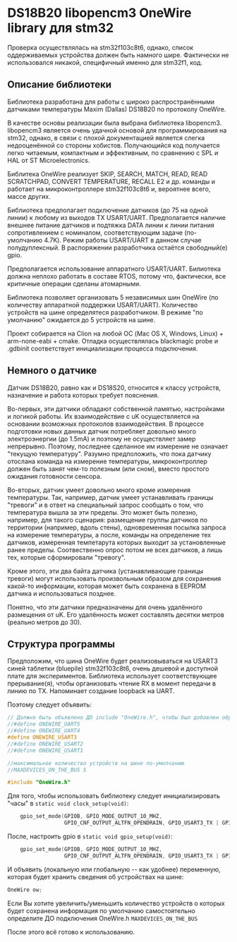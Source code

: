 # DS18B20 libopencm3 OneWire library для stm32

Проверка осуществлялась на stm32f103c8t6, однако, список оддерживаемых устройства должен быть намного шире. Фактически не использовался
никакой, специфичный именно для stm32f1, код.

## Описание библиотеки

Библиотека разработана для работы с широко распространёнными датчиками температуры Maxim (Dallas) DS18B20
по протоколу OneWire.

В качестве основы реализации была выбрана библиотека libopencm3.
libopencm3 является очень удачной основой для программирования на stm32, однако, в связи с плохой документацией
является слегка недооценённой со стороны хобистов. Получающийся код получается легко читаемым, компактным и эффективным, по сравнению с 
SPL и HAL от ST Microelectronics.

Библитека OneWire реализует SKIP, SEARCH, MATCH, READ, READ SCRATCHPAD, CONVERT TEMPERATURE, RECALL E2 и др.  команды и работает на микроконтроллере 
stm32f103c8t6 и, вероятнее всего, массе других.

Библиотека предполагает подключение датчиков (до 75 на одной линии) к любому из выходов TX USART/UART. Предполагается наличие 
внешнее питание датчиков и подтяжка DATA линии к линии питания сопротивлением с номиналом, соответствующим задаче 
(по-умолчанию 4.7K). Режим работы USART/UART в данном случае полудуплексный. В распоряжении разработчика остаётся свободный(е) gpio.

Предполагается использование аппаратного USART/UART. Билиотека должна неплохо работать в составе RTOS, потому что, фактически, все критичные 
операции сделаны атомарными.

Библиотека позволяет организовать 5 независимых шин OneWire (по количеству аппаратной поддержки USART/UART). Количество устройств на шине определятеся 
разработчиком. В режиме "по умолчанию" ожидается до 5 устройств на шине. 

Проект собирается на Clion на любой ОС (Mac OS X, Windows, Linux) + arm-none-eabi + cmake. Отладка осуществлялась blackmagic probe и .gdbinit
соответствует инициализации процесса подключения.

## Немного о датчике 

Датчик DS18B20, равно как и DS18S20, относится к классу устройств, назначение и работа которых требует пояснения.

Во-первых, эти датчики обладают собственной памятью, настройками и логикой работы. Их взаимодействие с uK осуществляется на основании возможных протоколов взаимодействия.
В процессе подготовки новых данных датчик потребляет довольно много электроэнергии (до 1.5mA) и поэтому не осуществляет замер непрерывно.
Поэтому, последнее сделанное им измерение не означает "текущую температуру". Разумно предположить, что пока датчику отослана команда на 
измерение температуры, микроконтроллер должен быть занят чем-то полезным (или сном), вместо простого ожидания готовности сенсора.

Во-вторых, датчик умеет довольно много кроме измерения температуры. Так, например, датчик умеет устанавливать границы "тревоги" и в ответ на 
специальный запрос сообщать о том, что температура вышла за эти пределы. Это может быть полезно, например, для такого сценария:
размещение группы датчиков по территории (например, вдоль стены), одновременная посылка запроса на измерение температуры, а после, команды на 
определение тех датчиков, измеренная темпетарута которых выходит за установленные ранее пределы. Соотвественно опрос потом не всех датчиков, 
а лишь тех, которые сформировали "тревогу".

Кроме этого, эти два байта датчика (устанавливающие границы тревоги) могут использовать произвольным образом для сохранения какой-то информации, которая может быть сохранена 
в EEPROM датчика и использоваться позднее.

Понятно, что эти датчики предназначены для очень удалённого размещения от uK. Его удалённость может составлять десятки метров 
(реально метров до 30).


## Структура программы

Предположим, что шина OneWire будет реализовываться на USART3 синей таблетки (bluepile) stm32f103c8t6, очень дешевой и доступной плате для экспериментов.
Библиотека использует соответствующее прерывание(я), чтобы организовать чтение RX в момент передачи в линию по TX. Напоминает создание 
loopback на UART. 

Поэтому следует объявить:

```C
// Должно быть объявлено ДО include "OneWire.h", чтобы был добавлен обработчик соответствующего прерывания
//#define ONEWIRE_UART5
//#define ONEWIRE_UART4
#define ONEWIRE_USART3 
//#define ONEWIRE_USART2
//#define ONEWIRE_USART1

//максимальное количество устройств на шине по-умолчанию
//MAXDEVICES_ON_THE_BUS 5 

#include "OneWire.h"
```

Для того, чтобы использовать библиотеку следует инициализировать "часы" в `static void clock_setup(void)`: 

```C
    gpio_set_mode(GPIOB, GPIO_MODE_OUTPUT_10_MHZ,
                  GPIO_CNF_OUTPUT_ALTFN_OPENDRAIN, GPIO_USART3_TX | GPIO_USART3_RX);
```

После, настроить gpio в `static void gpio_setup(void)`:

```C
    gpio_set_mode(GPIOB, GPIO_MODE_OUTPUT_10_MHZ,
                  GPIO_CNF_OUTPUT_ALTFN_OPENDRAIN, GPIO_USART3_TX | GPIO_USART3_RX);

```

И объявить (локальную или глобальную -- как удобнее) переменную, которая будет хранить сведения об устройствах на шине:

```C
OneWire ow;
```

Если Вы хотите увеличить/уменьшить количество устройств о которых будет сохранена информация по умолчанию самостоятельно определите ДО 
подключения OneWire.h `MAXDEVICES_ON_THE_BUS`

После этого всё готово к использованию.
